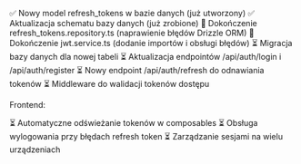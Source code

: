 ✅ Nowy model refresh_tokens w bazie danych (już utworzony)
✅ Aktualizacja schematu bazy danych (już zrobione)
🔄 Dokończenie refresh_tokens.repository.ts (naprawienie błędów Drizzle ORM)
🔄 Dokończenie jwt.service.ts (dodanie importów i obsługi błędów)
⏳ Migracja bazy danych dla nowej tabeli
⏳ Aktualizacja endpointów /api/auth/login i /api/auth/register
⏳ Nowy endpoint /api/auth/refresh do odnawiania tokenów
⏳ Middleware do walidacji tokenów dostępu

Frontend:

⏳ Automatyczne odświeżanie tokenów w composables
⏳ Obsługa wylogowania przy błędach refresh token
⏳ Zarządzanie sesjami na wielu urządzeniach